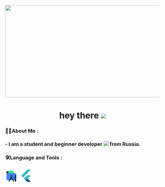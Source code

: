 
<div align="center">
  <img src="https://media.giphy.com/media/dWesBcTLavkZuG35MI/giphy.gif" width="600" height="300"/>

  <h1>
    hey there
    <img src="https://media.giphy.com/media/hvRJCLFzcasrR4ia7z/giphy.gif" width="30px"/>
  </h1>
</div>

<h3>
  👨‍💻About Me : 
<h3>
- I am a student and beginner developer <img src="https://media.giphy.com/media/WUlplcMpOCEmTGBtBW/giphy.gif" width="30"> from Russia.
<h3>
  🛠️Language and Tools : 
<h3>
<div>
  <img src= "https://github.com/devicons/devicon/blob/master/icons/androidstudio/androidstudio-original.svg", title="Android Studio" alt="Android Studio" width="40" height="40"/>&nbsp;
  <img src= "https://github.com/devicons/devicon/blob/master/icons/flutter/flutter-original.svg", title="Flutter" alt="Flutter" width="40" height="40"/>&nbsp;
</div>

